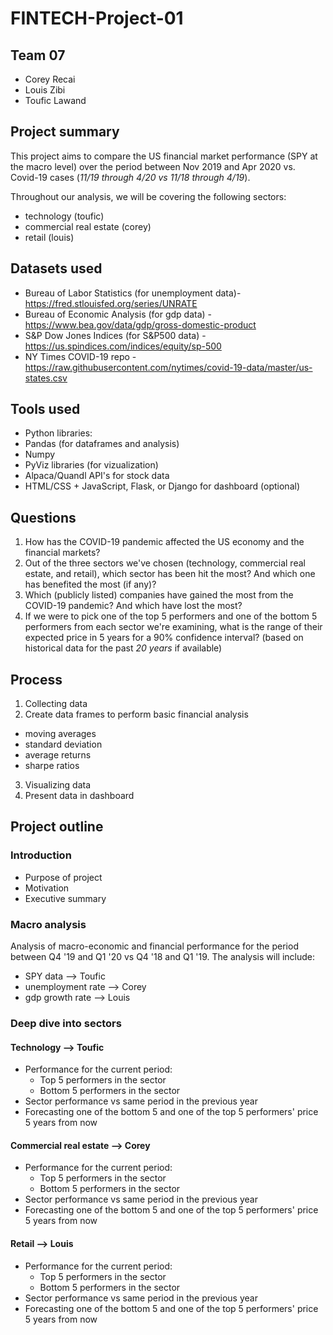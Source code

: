 # FINTECH-Project-01

## Team 07
* Corey Recai
* Louis Zibi
* Toufic Lawand

## Project summary
This project aims to compare the US financial market performance (SPY at the macro level) over the period between Nov 2019 and Apr 2020 vs. Covid-19 cases (_11/19 through 4/20 vs 11/18 through 4/19_).

Throughout our analysis, we will be covering the following sectors:
* technology (toufic)
* commercial real estate (corey)
* retail (louis)

## Datasets used
* Bureau of Labor Statistics (for unemployment data)- https://fred.stlouisfed.org/series/UNRATE
* Bureau of Economic Analysis (for gdp data) - https://www.bea.gov/data/gdp/gross-domestic-product
* S&P Dow Jones Indices (for S&P500 data) - https://us.spindices.com/indices/equity/sp-500
* NY Times COVID-19 repo - https://raw.githubusercontent.com/nytimes/covid-19-data/master/us-states.csv

## Tools used
* Python libraries:
 * Pandas (for dataframes and analysis)
 * Numpy
 * PyViz libraries (for vizualization)
* Alpaca/Quandl API's for stock data
* HTML/CSS + JavaScript, Flask, or Django for dashboard (optional)

## Questions
1. How has the COVID-19 pandemic affected the US economy and the financial markets?
2. Out of the three sectors we've chosen (technology, commercial real estate, and retail), which sector has been hit the most? And which one has benefited the most (if any)?
3. Which (publicly listed) companies have gained the most from the COVID-19 pandemic? And which have lost the most?
4. If we were to pick one of the top 5 performers and one of the bottom 5 performers from each sector we're examining, what is the range of their expected price in 5 years for a 90% confidence interval? (based on historical data for the past _20 years_ if available)

## Process
1. Collecting data
2. Create data frames to perform basic financial analysis
 * moving averages
 * standard deviation
 * average returns
 * sharpe ratios
3. Visualizing data
4. Present data in dashboard

## Project outline

### Introduction
* Purpose of project
* Motivation
* Executive summary

### Macro analysis
Analysis of macro-economic and financial performance for the period between Q4 '19 and Q1 '20 vs Q4 '18 and Q1 '19. The analysis will include:
* SPY data --> Toufic
* unemployment rate --> Corey
* gdp growth rate --> Louis

### Deep dive into sectors

#### Technology --> Toufic
* Performance for the current period:
  * Top 5 performers in the sector
  * Bottom 5 performers in the sector
* Sector performance vs same period in the previous year
* Forecasting one of the bottom 5 and one of the top 5 performers' price 5 years from now

#### Commercial real estate --> Corey
* Performance for the current period:
  * Top 5 performers in the sector
  * Bottom 5 performers in the sector
* Sector performance vs same period in the previous year
* Forecasting one of the bottom 5 and one of the top 5 performers' price 5 years from now

#### Retail --> Louis
* Performance for the current period:
  * Top 5 performers in the sector
  * Bottom 5 performers in the sector
* Sector performance vs same period in the previous year
* Forecasting one of the bottom 5 and one of the top 5 performers' price 5 years from now
